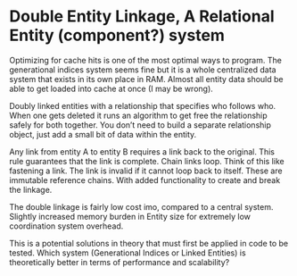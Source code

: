# Double Entity Linkage, A Relational Entity (component?) system

Optimizing for cache hits is one of the most optimal ways to program. The generational indices system seems fine but it is a whole centralized data system that exists in its own place in RAM. Almost all entity data should be able to get loaded into cache at once (I may be wrong).

Doubly linked entities with a relationship that specifies who follows who. When one gets deleted it runs an algorithm to get free the relationship safely for both together. You don’t need to build a separate relationship object, just add a small bit of data within the entity. 

Any link from entity A to entity B requires a link back to the original. This rule guarantees that the link is complete. Chain links loop. Think of this like fastening a link. The link is invalid if it cannot loop back to itself. These are immutable reference chains. With added functionality to create and break the linkage.

The double linkage is fairly low cost imo, compared to a central system. Slightly increased memory burden in Entity size for extremely low coordination system overhead. 

This is a potential solutions in theory that must first be applied in code to be tested. Which system (Generational Indices or Linked Entities) is theoretically better in terms of performance and scalability?
